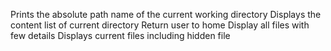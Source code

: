 Prints the absolute path name of the current working directory
Displays the content list of current directory
Return user to home
Display all files with few details
Displays current files including hidden file
